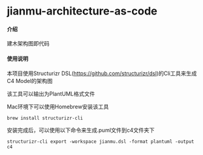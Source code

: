 # jianmu-architecture-as-code

#### 介绍
建木架构图即代码

#### 使用说明

本项目使用Structurizr DSL(https://github.com/structurizr/dsl)的Cli工具来生成C4 Model的架构图

该工具可以输出为PlantUML格式文件

Mac环境下可以使用Homebrew安装该工具

```
brew install structurizr-cli
```

安装完成后，可以使用以下命令来生成.puml文件到c4文件夹下

```
structurizr-cli export -workspace jianmu.dsl -format plantuml -output c4
```

